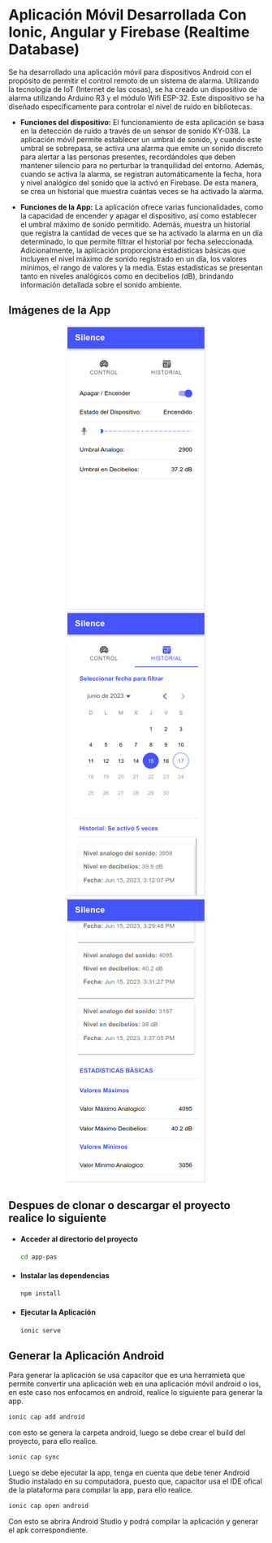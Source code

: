 # Aplicación Móvil Desarrollada Con Ionic, Angular y Firebase (Realtime Database)

Se ha desarrollado una aplicación móvil para dispositivos Android con el propósito de permitir el control remoto de un sistema de alarma. Utilizando la tecnología de IoT (Internet de las cosas), se ha creado un dispositivo de alarma utilizando Arduino R3 y el módulo Wifi ESP-32. Este dispositivo se ha diseñado específicamente para controlar el nivel de ruido en bibliotecas.

* **Funciones del dispositivo:**
El funcionamiento de esta aplicación se basa en la detección de ruido a través de un sensor de sonido KY-038. La aplicación móvil permite establecer un umbral de sonido, y cuando este umbral se sobrepasa, se activa una alarma que emite un sonido discreto para alertar a las personas presentes, recordándoles que deben mantener silencio para no perturbar la tranquilidad del entorno. Además, cuando se activa la alarma, se registran automáticamente la fecha, hora y nivel analógico del sonido que la activó en Firebase. De esta manera, se crea un historial que muestra cuántas veces se ha activado la alarma.

* **Funciones de la App:**
La aplicación ofrece varias funcionalidades, como la capacidad de encender y apagar el dispositivo, así como establecer el umbral máximo de sonido permitido. Además, muestra un historial que registra la cantidad de veces que se ha activado la alarma en un día determinado, lo que permite filtrar el historial por fecha seleccionada. Adicionalmente, la aplicación proporciona estadísticas básicas que incluyen el nivel máximo de sonido registrado en un día, los valores mínimos, el rango de valores y la media. Estas estadísticas se presentan tanto en niveles analógicos como en decibelios (dB), brindando información detallada sobre el sonido ambiente.

## Imágenes de la App

<div align="center" style="display grid; grid-template-column: repeat(1fr, 3);">
    <img src="img-readme/img-control.png" alt="img-control" />
    <img src="img-readme/img-historial.png" alt="img-hstorial" />
    <img src="img-readme/img-statistic.png" alt="img-statistic" />
</div>

## Despues de clonar o descargar el proyecto realice lo siguiente

* #### Acceder al directorio del proyecto

    ```bash
    cd app-pas
    ```
* #### Instalar las dependencias

    ```bash
    npm install
    ```
* #### Ejecutar la Aplicación

    ```bash
    ionic serve
    ```
## Generar la Aplicación Android

Para generar la aplicación se usa capacitor que es una herramieta que permite convertir una aplicación web en una aplicación móvil android o ios, en este caso nos enfocamos en android, realice lo siguiente para generar la app.

```bash
ionic cap add android
```
con esto se genera la carpeta android, luego se debe crear el build del proyecto, para ello realice.

```bash
ionic cap sync
```
Luego se debe ejecutar la app, tenga en cuenta que debe tener Android Studio instalado en su computadora, puesto que, capacitor usa el IDE ofical de la plataforma para compilar la app, para ello realice.

```bash
ionic cap open android
```
Con esto se abrira Android Studio y podrá compilar la aplicación y generar el apk correspondiente.